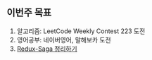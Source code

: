 ## 이번주 목표

1. 알고리즘: LeetCode Weekly Contest 223 도전
2. 영어공부: 네이버영어, 말해보카 도전
3. [Redux-Saga 정리하기](https://github.com/Road-of-CODEr/we-hate-js/blob/master/Front-End/Redux-saga/PullingFutureActions.md)
